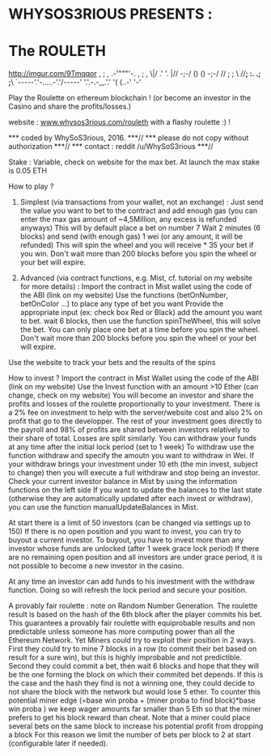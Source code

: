 #  WHYSOS3RIOUS   PRESENTS :   
# The ROULETH 
http://imgur.com/9Tmqqor
                      , ; ,   .-'"""'-.   , ; ,
                      \\|/  .'          '.  \|//
                        \-;-/   ()   ()   \-;-/
                        // ;               ; \\
                       //__; :.         .; ;__\\
                      `-----\'.'-.....-'.'/-----'
                             '.'.-.-,_.'.'
                               '(  (..-'                                 '-'

  Play the Roulette on ethereum blockchain !
  (or become an investor in the Casino and share the profits/losses.) 


   website : www.whysos3rious.com/rouleth
               with a flashy roulette :) !

 *** coded by WhySoS3rious, 2016.                                       ***//
 *** please do not copy without authorization                          ***//
 *** contact : reddit    /u/WhySoS3rious                               ***//
 

  Stake : Variable, check on website for the max bet.
  At launch the max stake is 0.05 ETH


  How to play ?
  1) Simplest (via transactions from your wallet, not an exchange) : 
  Just send the value you want to bet to the contract and add enough gas 
  (you can enter the max gas amount of ~4,5Million, any excess is refunded anyways)
  This will by default place a bet on number 7
  Wait 2 minutes (6 blocks) and send (with enough gas) 1 wei (or any amount, it will be refunded)
  This will spin the wheel and you will receive * 35 your bet if you win.
  Don't wait more than 200 blocks before you spin the wheel or your bet will expire.

  2) Advanced (via contract functions, e.g. Mist, cf. tutorial on my website for more details) :
    Import the contract in Mist wallet using the code of the ABI (link on my website)
  Use the functions (betOnNumber, betOnColor ...) to place any type of bet you want
  Provide the appropriate input (ex: check box Red or Black)
  add the amount you want to bet.
  wait 6 blocks, then use the function spinTheWheel, this will solve the bet.
  You can only place one bet at a time before you spin the wheel.
  Don't wait more than 200 blocks before you spin the wheel or your bet will expire.



   Use the website to track your bets and the results of the spins


   How to invest ?
   Import the contract in Mist Wallet using the code of the ABI (link on my website)
   Use the Invest function with an amount >10 Ether (can change, check on my website)
   You will become an investor and share the profits and losses of the roulette
   proportionally to your investment. There is a 2% fee on investment to help with the server/website
   cost and also 2% on profit that go to the developper.
   The rest of your investment goes directly to the payroll and 98% of profits are shared between 
   investors relatively to their share of total. Losses are split similarly.
   You can withdraw your funds at any time after the initial lock period (set to 1 week)
   To withdraw use the function withdraw and specify the amoutn you want to withdraw in Wei.
   If your withdraw brings your investment under 10 eth (the min invest, subject to change)
   then you will execute a full withdraw and stop being an investor.
   Check your current investor balance in Mist by using the information functions on the left side
   If you want to update the balances to the last state (otherwise they are automatically
   updated after each invest or withdraw), you can use the function manualUpdateBalances in Mist.
   
   
   At start there is a limit of 50 investors (can be changed via settings up to 150)
   If there is no open position and you want to invest, you can try to buyout a current investor.
   To buyout, you have to invest more than any investor whose funds are unlocked (after 1 week grace lock period)
   If there are no remaining open position and all investors are under grace period, it is not possible to 
   become a new investor in the casino.

   At any time an investor can add funds to his investment with the withdraw function.
   Doing so will refresh the lock period and secure your position.


   A provably fair roulette :  note on Random Number Generation.
   The roulette result is based on the hash of the 6th block after the player commits his bet.
   This guarantees a provably fair roulette with equiprobable results and non predictable
   unless someone has more computing power than all the Ethereum Network.
  Yet Miners could try to exploit their position in 2 ways.
   First they could try to mine 7 blocks in a row (to commit their bet based on result for a sure win),
   but this is highly improbable and not predictible.
   Second they could commit a bet, then wait 6 blocks and hope that they will be the one forming the 
   block on which their commited bet depends. If this is the case and the hash they find is not a
   winning one, they could decide to not share the block with the network but would lose 5 ether.
   To counter this potential miner edge (=base win proba + (miner proba to find block)*base win proba )
   we keep wager amounts far smaller than 5 Eth so that the miner prefers to get his block reward than cheat.
   Note that a miner could place several bets on the same block to increase his potential profit from dropping a block
   For this reason we limit the number of bets per block to 2 at start (configurable later if needed).
